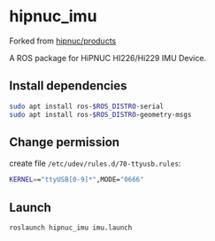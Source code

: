 # hipnuc_imu

Forked from [hipnuc/products](https://github.com/hipnuc/products)

A ROS package for HiPNUC HI226/Hi229 IMU Device.

## Install dependencies

```bash
sudo apt install ros-$ROS_DISTRO-serial
sudo apt install ros-$ROS_DISTRO-geometry-msgs
```

## Change permission

create file `/etc/udev/rules.d/70-ttyusb.rules`:
```bash
KERNEL=="ttyUSB[0-9]*",MODE="0666"
```

## Launch

```bash
roslaunch hipnuc_imu imu.launch
```